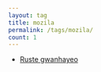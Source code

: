 ```yaml
---
layout: tag
title: mozila
permalink: /tags/mozila/
count: 1
---
```


- [Ruste gwanhayeo](https://khbrst.github.io/dev/about-rust-programming-language/)
